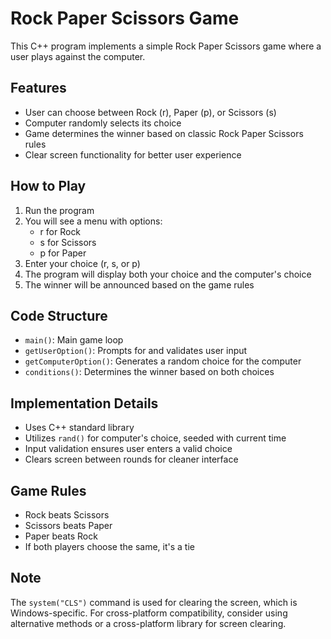 # Rock Paper Scissors Game

This C++ program implements a simple Rock Paper Scissors game where a user plays against the computer.

## Features

- User can choose between Rock (r), Paper (p), or Scissors (s)
- Computer randomly selects its choice
- Game determines the winner based on classic Rock Paper Scissors rules
- Clear screen functionality for better user experience

## How to Play

1. Run the program
2. You will see a menu with options:
   - r for Rock
   - s for Scissors
   - p for Paper
3. Enter your choice (r, s, or p)
4. The program will display both your choice and the computer's choice
5. The winner will be announced based on the game rules

## Code Structure

- `main()`: Main game loop
- `getUserOption()`: Prompts for and validates user input
- `getComputerOption()`: Generates a random choice for the computer
- `conditions()`: Determines the winner based on both choices

## Implementation Details

- Uses C++ standard library
- Utilizes `rand()` for computer's choice, seeded with current time
- Input validation ensures user enters a valid choice
- Clears screen between rounds for cleaner interface

## Game Rules

- Rock beats Scissors
- Scissors beats Paper
- Paper beats Rock
- If both players choose the same, it's a tie

## Note

The `system("CLS")` command is used for clearing the screen, which is Windows-specific. For cross-platform compatibility, consider using alternative methods or a cross-platform library for screen clearing.
